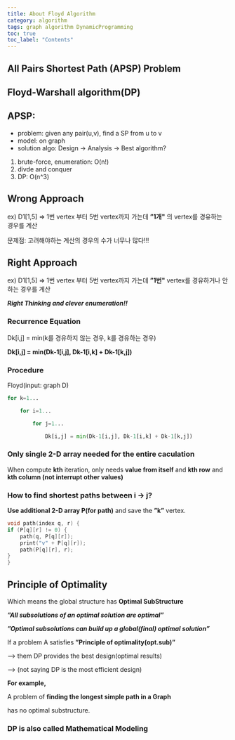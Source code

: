 ```yaml
---
title: About Floyd Algorithm
category: algorithm
tags: graph algorithm DynamicProgramming
toc: true
toc_label: "Contents"
---
```


## All Pairs Shortest Path (APSP) Problem

## Floyd-Warshall algorithm(DP)

## APSP:

- problem: given any pair(u,v), find a SP from u to v
- model: on graph
- solution algo: Design → Analysis → Best algorithm?

1. brute-force, enumeration: O(n!)
2. divde and conquer
3. DP: O(n^3)

## Wrong Approach

ex) D1[1,5] ⇒ 1번 vertex 부터 5번 vertex까지 가는데 **”1개"** 의 vertex를 경유하는 경우를 계산

문제점: 고려해야하는 계산의 경우의 수가 너무나 많다!!!

## Right Approach

ex) D1[1,5] ⇒ 1번 vertex 부터 5번 vertex까지 가는데 **”1번"** vertex를 경유하거나 안하는 경우를 계산

**_Right Thinking and clever enumeration!!_**

### Recurrence Equation

Dk[i,j] = min(k를 경유하지 않는 경우, k를 경유하는 경우)

**Dk[i,j] = min(Dk-1[i,j], Dk-1[i,k] + Dk-1[k,j])**

### Procedure

Floyd(input: graph D)

```python
for k=1...

	for i=1...

		for j=1...

			Dk[i,j] = min(Dk-1[i,j], Dk-1[i,k] + Dk-1[k,j])
```

### Only single 2-D array needed for the entire caculation

When compute **kth** iteration, only needs **value from itself** and **kth row** and **kth column
(not interrupt other values)**

### How to find shortest paths between i → j?

**Use additional 2-D array P(for path)** and save the **”k”** vertex.

```cpp
void path(index q, r) {
if (P[q][r] != 0) {
	path(q, P[q][r]);
	print("v" + P[q][r]);
	path(P[q][r], r);
}
}
```

## Principle of Optimality

Which means the global structure has **Optimal SubStructure**

**_”All subsolutions of an optimal solution are optimal”_**

**_”Optimal subsolutions can build up a global(final) optimal solution”_**

If a problem A satisfies **”Principle of optimality(opt.sub)”**

—> them DP provides the best design(optimal results)

—> (not saying DP is the most efficient design)

**For example,**

A problem of **finding the longest simple path in a Graph**

has no optimal substructure.

### DP is also called Mathematical Modeling
